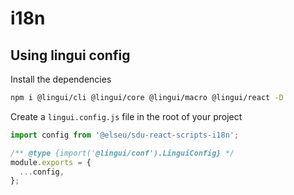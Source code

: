 # i18n

## Using lingui config

Install the dependencies

```bash
npm i @lingui/cli @lingui/core @lingui/macro @lingui/react -D
```

Create a `lingui.config.js` file in the root of your project

```typescript
import config from '@elseu/sdu-react-scripts-i18n';

/** @type {import('@lingui/conf').LinguiConfig} */
module.exports = {
  ...config,
};
```
